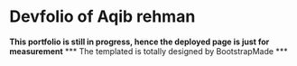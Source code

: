 # Devfolio of Aqib rehman

**This portfolio is still in progress, hence the deployed page is just for measurement**
*** The templated is totally designed by BootstrapMade ***

